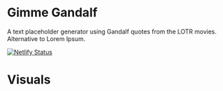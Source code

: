 # Gimme Gandalf

A text placeholder generator using Gandalf quotes from the LOTR movies. Alternative to Lorem Ipsum.


[![Netlify Status](https://api.netlify.com/api/v1/badges/41bfd849-7f00-4312-9523-4e32e6a064cf/deploy-status)](https://app.netlify.com/sites/gandsum/deploys)

# Visuals

<img src='' />
